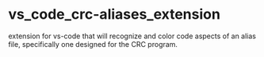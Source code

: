 # vs_code_crc-aliases_extension
extension for vs-code that will recognize and color code aspects of an alias file, specifically one designed for the CRC program.
